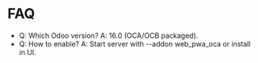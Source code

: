 # FAQ

- Q: Which Odoo version? A: 16.0 (OCA/OCB packaged).
- Q: How to enable? A: Start server with --addon web_pwa_oca or install in UI.
